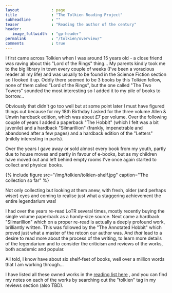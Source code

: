 ```yaml
---
layout              : page
title               : "The Tolkien Reading Project"
subheadline         : ""
teaser              : "Reading the author of the century"
header:
   image_fullwidth  : "gp-header"
permalink           : "/tolkien/overview/"
comments            : true
---
```


I first came across Tolkien when I was around 15 years old - a close friend was raving about this
"Lord of the Rings" thing... My parents kindly took me to the big library in town every couple of
weeks (I've been a voracious reader all my life) and was usually to be found in the Science Fiction
section so I looked it up. Oddly there seemed to be 3 books by this Tolkien fellow, none of them
called "Lord of the Rings", but the one called "The Two Towers" sounded the most interesting so
I added it to my pile of books to borrow...

Obviously that didn't go too well but at some point later I must have figured things out because
for my 18th Birthday I asked for the three volume Allen & Unwin hardback edition, which was about
£7 per volume. Over the following couple of years I added a paperback "The Hobbit" (which I felt 
was a bit juvenile) and a
hardback "Silmarillion" (frankly, impenetrable and abandoned after a few pages) and a hardback
edition of the "Letters" (mildly interesting in parts).

Over the years I gave away or sold almost every book from my youth, partly due to house moves and
partly in favour of e-books, but as my children have moved out and left behind empty rooms I've once
again started to collect and physical books.

{% include figure src="/img/tolkien/tolkien-shelf.jpg" caption="The collection so far" %}

Not only collecting but looking at them anew, with fresh, older (and perhaps wiser) eyes
and coming to realise just what a staggering achievement the entire legendarium was!

I had over the years re-read LoTR several times, mostly recently buying the single
volume paperback as a handy-size source. Next came a hardback "Silmarillion" which on a
proper re-read is actually a deeply profound work, brilliantly written. This was
followed by the "The Annotated Hobbit" which proved just what a master of the retcon
our author was. And *that* lead to a desire to read more about the process of the writing,
to learn more details of the legendarium and to consider the criticism and reviews of the
works, both academic and popular.

All told, I know have about six shelf-feet of books, well over a million words that I am
working through...

I have listed all these owned works in the [reading list here](/tolkien/reading-list) , 
and you can find my notes on each of 
the works by searching out the "tolkien" tag in my reviews section (also TBD).
